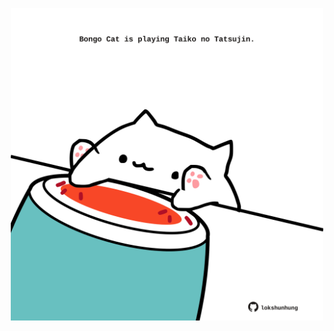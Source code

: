 <!-- built at 24/06/2025, 16:00:49 UTC -->
<p align="center">
  <img width="500" height="500" src="./ReadmeImage.svg">
</p>
